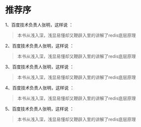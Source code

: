 # 推荐序

1、百度技术负责人张明，这样说 ：

> 本书从浅入深，浅显易懂却又鞭辟入里的讲解了redis底层原理



2、百度技术负责人张明，这样说 ：

> 本书从浅入深，浅显易懂却又鞭辟入里的讲解了redis底层原理



3、百度技术负责人张明，这样说 ：

> 本书从浅入深，浅显易懂却又鞭辟入里的讲解了redis底层原理



4、百度技术负责人张明，这样说 ：

> 本书从浅入深，浅显易懂却又鞭辟入里的讲解了redis底层原理



5、百度技术负责人张明，这样说 ：

> 本书从浅入深，浅显易懂却又鞭辟入里的讲解了redis底层原理
